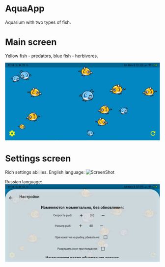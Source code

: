 # AquaApp
Aquarium with two types of fish.

# Main screen
Yellow fish - predators, blue fish - herbivores.

![ScreenShot](https://github.com/Diaglyonok/AquaApp/blob/master/screen1.png)

# Settings screen
Rich settings abiliies. 
English language:
![ScreenShot](https://github.com/Diaglyonok/AquaApp/blob/master/settings_en.png)

Russian language:
![ScreenShot](https://github.com/Diaglyonok/AquaApp/blob/master/screen2.png)
